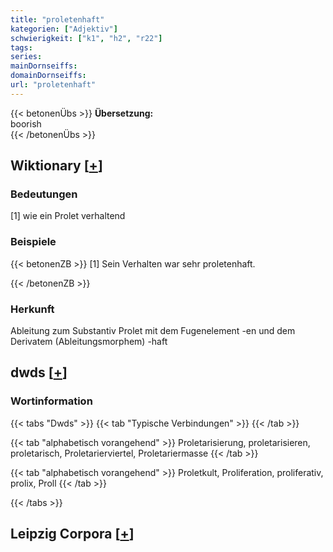 ```yaml
---
title: "proletenhaft"
kategorien: ["Adjektiv"]
schwierigkeit: ["k1", "h2", "r22"]
tags:
series:
mainDornseiffs:
domainDornseiffs:
url: "proletenhaft"
---
```


{{< betonenÜbs >}}
**Übersetzung:**  
boorish  
{{< /betonenÜbs >}}

## Wiktionary [[+](https://de.wiktionary.org/wiki/proletenhaft)]

### Bedeutungen
[1] wie ein Prolet verhaltend  

### Beispiele
{{< betonenZB >}}
[1] Sein Verhalten war sehr proletenhaft.  

{{< /betonenZB >}}
### Herkunft
Ableitung zum Substantiv Prolet mit dem Fugenelement -en und dem Derivatem (Ableitungsmorphem) -haft  



## dwds [[+](https://www.dwds.de/wb/proletenhaft)]

### Wortinformation
{{< tabs "Dwds" >}}
{{< tab "Typische Verbindungen" >}}
{{< /tab >}}

{{< tab "alphabetisch vorangehend" >}}
Proletarisierung, proletarisieren, proletarisch, Proletarierviertel, Proletariermasse
{{< /tab >}}

{{< tab "alphabetisch vorangehend" >}}
Proletkult, Proliferation, proliferativ, prolix, Proll
{{< /tab >}}

{{< /tabs >}}

## Leipzig Corpora [[+](https://corpora.uni-leipzig.de/en/res?word=proletenhaft&corpusId=deu_newscrawl-public_2018)]

